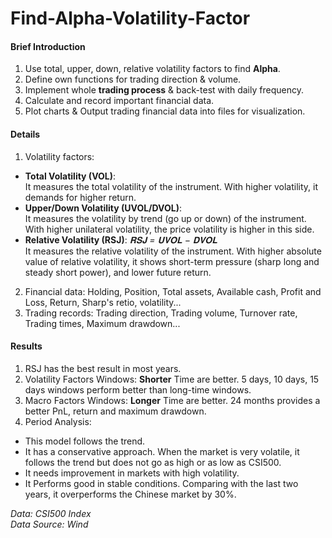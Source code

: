 # Find-Alpha-Volatility-Factor

#### Brief Introduction
1. Use total, upper, down, relative volatility factors to find **Alpha**.   
2. Define own functions for trading direction & volume.   
3. Implement whole **trading process** & back-test with daily frequency.   
4. Calculate and record important financial data.   
5. Plot charts & Output trading financial data into files for visualization.  

#### Details
1. Volatility factors:
  * **Total Volatility (VOL)**:  
  It measures the total volatility of the instrument. With higher volatility, it demands for higher return.
  * **Upper/Down Volatility (UVOL/DVOL)**:  
  It measures the volatility by trend (go up or down) of the instrument. With higher unilateral volatility, the price volatility is higher in this side.
  * **Relative Volatility (RSJ)**: *𝐑𝐒𝐉 = 𝐔𝐕𝐎𝐋 − 𝐃𝐕𝐎𝐋*  
  It measures the relative volatility of the instrument. With higher absolute value of relative volatility, it shows short-term pressure (sharp long and steady short power), and lower future return.
2. Financial data: Holding, Position, Total assets, Available cash, Profit and Loss, Return, Sharp's retio, volatility...  
3. Trading records: Trading direction, Trading volume, Turnover rate, Trading times, Maximum drawdown...  

#### Results
1. RSJ has the best result in most years.  
2. Volatility Factors Windows: **Shorter** Time are better. 5 days, 10 days, 15 days windows perform better than long-time windows.  
3. Macro Factors Windows: **Longer** Time are better. 24 months provides a better PnL, return and maximum drawdown.  
4. Period Analysis:  
 * This model follows the trend.
 * It has a conservative approach. When the market is very volatile, it follows the trend but does not go as high or as low as CSI500. 
 * It needs improvement in markets with high volatility.
 * It Performs good in stable conditions. Comparing with the last two years, it overperforms the Chinese market by 30%.
 

*Data: CSI500 Index  
Data Source: Wind*
